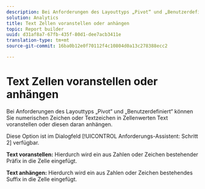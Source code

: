 ```yaml
---
description: Bei Anforderungen des Layouttyps „Pivot“ und „Benutzerdefiniert“ können Sie numerischen Zeichen oder Textzeichen in Zellenwerten Text voranstellen oder diesen daran anhängen.
solution: Analytics
title: Text Zellen voranstellen oder anhängen
topic: Report builder
uuid: d31af8a7-67fb-435f-80d1-dee7acb3411e
translation-type: tm+mt
source-git-commit: 16ba0b12e0f70112f4c10804d0a13c278388ecc2

---
```



# Text Zellen voranstellen oder anhängen

Bei Anforderungen des Layouttyps „Pivot“ und „Benutzerdefiniert“ können Sie numerischen Zeichen oder Textzeichen in
Zellenwerten Text voranstellen oder diesen daran anhängen.

Diese Option ist im Dialogfeld [!UICONTROL Anforderungs-Assistent: Schritt 2] verfügbar.

**Text voranstellen:** Hierdurch wird ein aus Zahlen oder Zeichen bestehender Präfix in die Zelle eingefügt.

**Text anhängen:** Hierdurch wird ein aus Zahlen oder Zeichen bestehendes Suffix in die Zelle eingefügt.

